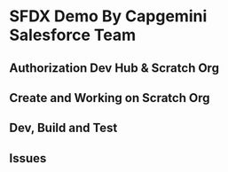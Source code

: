 # SFDX Demo By Capgemini Salesforce Team


## Authorization Dev Hub & Scratch Org


## Create and Working on Scratch Org


## Dev, Build and Test


## Issues


